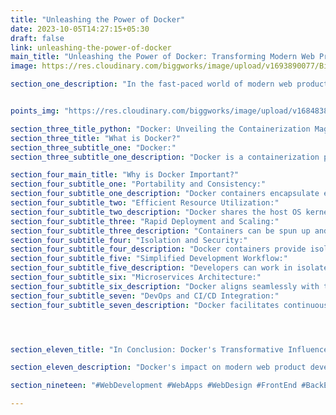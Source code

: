 ```yaml
---
title: "Unleashing the Power of Docker"
date: 2023-10-05T14:27:15+05:30
draft: false
link: unleashing-the-power-of-docker
main_title: "Unleashing the Power of Docker: Transforming Modern Web Product Development"
image: https://res.cloudinary.com/biggworks/image/upload/v1693890077/Biggworks%20PDF%20of%20Blogs/native___cross_platform_development_h2ddzm.png

section_one_description: "In the fast-paced world of modern web product development, Docker has emerged as a revolutionary technology that redefines how applications are developed, deployed, and managed. This article dives into the essence of Docker and highlights its critical role in enhancing efficiency, scalability, and consistency, ultimately shaping the success of web product development in contemporary times."


points_img: "https://res.cloudinary.com/biggworks/image/upload/v1684838348/Group_11544_lwrsg0.png"

section_three_title_python: "Docker: Unveiling the Containerization Magic"
section_three_title: "What is Docker?"
section_three_subtitle_one: "Docker:"
section_three_subtitle_one_description: "Docker is a containerization platform that encapsulates applications and their dependencies into isolated, lightweight containers. These containers can be easily transported across various environments, ensuring consistent behavior from development to production."

section_four_main_title: "Why is Docker Important?"
section_four_subtitle_one: "Portability and Consistency:"
section_four_subtitle_one_description: "Docker containers encapsulate everything an application needs to run, from code to libraries and settings. This eliminates the it works on my machine problem, ensuring uniform behavior across different environments."
section_four_subtitle_two: "Efficient Resource Utilization:"
section_four_subtitle_two_description: "Docker shares the host OS kernel, optimizing resource utilization. This enables running multiple containers on a single host without the overhead of traditional virtualization."
section_four_subtitle_three: "Rapid Deployment and Scaling:"
section_four_subtitle_three_description: "Containers can be spun up and torn down quickly, facilitating rapid application deployment. Additionally, Docker's compatibility with orchestration tools like Kubernetes enables seamless scaling based on demand."
section_four_subtitle_four: "Isolation and Security:"
section_four_subtitle_four_description: "Docker containers provide isolation between applications, reducing the risk of conflicts. This isolation enhances security by limiting the potential attack surface."
section_four_subtitle_five: "Simplified Development Workflow:"
section_four_subtitle_five_description: "Developers can work in isolated Docker containers that mirror production environments. This ensures consistent behavior, streamlining development and testing."
section_four_subtitle_six: "Microservices Architecture:"
section_four_subtitle_six_description: "Docker aligns seamlessly with the microservices approach, enabling each service to be containerized and independently managed."
section_four_subtitle_seven: "DevOps and CI/CD Integration:"
section_four_subtitle_seven_description: "Docker facilitates continuous integration and continuous deployment (CI/CD) pipelines, automating testing, integration, and deployment processes."




section_eleven_title: "In Conclusion: Docker's Transformative Influence"

section_eleven_description: "Docker's impact on modern web product development is profound. It addresses challenges associated with inconsistency, scalability, resource utilization, and security. By embracing Docker, development teams can work in harmony, delivering applications faster, efficiently, and with enhanced security. As the digital landscape evolves, Docker stands as a vital tool that empowers organizations to navigate the complexities of modern web product development, ensuring superior user experiences and competitive advantages."

section_nineteen: "#WebDevelopment #WebApps #WebDesign #FrontEnd #BackEnd #Programming #Coding #SoftwareEngineering #UIUX #FullStack #JavaScript #HTML #CSS #ReactJS #NodeJS #PHP #Python #WebDeveloper #MERN #MEAN"

---
```


